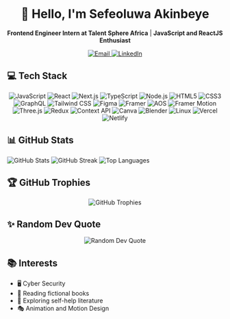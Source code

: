 <div align="center">
  <h1>👋 Hello, I'm Sefeoluwa Akinbeye</h1>
  <p>
    <strong>Frontend Engineer Intern at Talent Sphere Africa</strong> |
    <strong>JavaScript and ReactJS Enthusiast</strong>
  </p>
  <p>
    <a href="mailto:sefeoluwaakinbeye@gmail.com">
      <img src="https://img.shields.io/badge/Email-D14836?style=for-the-badge&logo=gmail&logoColor=white" alt="Email">
    </a>
    <a href="https://linkedin.com/in/sefeakinbeye">
      <img src="https://img.shields.io/badge/LinkedIn-%230077B5.svg?style=for-the-badge&logo=linkedin&logoColor=white" alt="LinkedIn">
    </a>
  </p>
</div>

## 💻 Tech Stack
<div align="center">
  <img src="https://img.shields.io/badge/JavaScript-F7DF1E?style=for-the-badge&logo=javascript&logoColor=black" alt="JavaScript">
  <img src="https://img.shields.io/badge/React-61DAFB?style=for-the-badge&logo=react&logoColor=black" alt="React">
  <img src="https://img.shields.io/badge/Next.js-000000?style=for-the-badge&logo=next.js&logoColor=white" alt="Next.js">
  <img src="https://img.shields.io/badge/TypeScript-007ACC?style=for-the-badge&logo=typescript&logoColor=white" alt="TypeScript">
  <img src="https://img.shields.io/badge/Node.js-339933?style=for-the-badge&logo=node.js&logoColor=white" alt="Node.js">
  <img src="https://img.shields.io/badge/HTML5-E34F26?style=for-the-badge&logo=html5&logoColor=white" alt="HTML5">
  <img src="https://img.shields.io/badge/CSS3-1572B6?style=for-the-badge&logo=css3&logoColor=white" alt="CSS3">
  <img src="https://img.shields.io/badge/GraphQL-E10098?style=for-the-badge&logo=graphql&logoColor=white" alt="GraphQL">
  <img src="https://img.shields.io/badge/Tailwind CSS-38B2AC?style=for-the-badge&logo=tailwind-css&logoColor=white" alt="Tailwind CSS">
  <img src="https://img.shields.io/badge/Figma-F24E1E?style=for-the-badge&logo=figma&logoColor=white" alt="Figma">
  <img src="https://img.shields.io/badge/Framer-0055FF?style=for-the-badge&logo=framer&logoColor=white" alt="Framer">
  <img src="https://img.shields.io/badge/AOS-008AFF?style=for-the-badge&logo=aos&logoColor=white" alt="AOS">
  <img src="https://img.shields.io/badge/Framer Motion-0055FF?style=for-the-badge&logo=framer&logoColor=white" alt="Framer Motion">
  <img src="https://img.shields.io/badge/Three.js-000000?style=for-the-badge&logo=three.js&logoColor=white" alt="Three.js">
  <img src="https://img.shields.io/badge/Redux-764ABC?style=for-the-badge&logo=redux&logoColor=white" alt="Redux">
  <img src="https://img.shields.io/badge/Context API-000000?style=for-the-badge" alt="Context API">
  <img src="https://img.shields.io/badge/Canva-00C4CC?style=for-the-badge&logo=Canva&logoColor=white" alt="Canva">
  <img src="https://img.shields.io/badge/Blender-F5792A?style=for-the-badge&logo=blender&logoColor=white" alt="Blender">
  <img src="https://img.shields.io/badge/Linux-FCC624?style=for-the-badge&logo=linux&logoColor=black" alt="Linux">
  <img src="https://img.shields.io/badge/Vercel-000000?style=for-the-badge&logo=vercel&logoColor=white" alt="Vercel">
  <img src="https://img.shields.io/badge/Netlify-00C7B7?style=for-the-badge&logo=netlify&logoColor=white" alt="Netlify">
</div>

## 📊 GitHub Stats
<div align="start">
  <img src="https://github-readme-stats.vercel.app/api?username=sefeoluwa&theme=dark&hide_border=true&show_icons=true" alt="GitHub Stats">
  <img src="https://github-readme-streak-stats.herokuapp.com/?user=sefeoluwa&theme=dark&hide_border=true" alt="GitHub Streak">
  <img src="https://github-readme-stats.vercel.app/api/top-langs/?username=sefeoluwa&theme=dark&hide_border=true&layout=compact" alt="Top Languages">
</div>

## 🏆 GitHub Trophies
<div align="center">
  <img src="https://github-profile-trophy.vercel.app/?username=sefeoluwa&theme=darkhub&no-frame=true&no-bg=true&margin-w=4" alt="GitHub Trophies">
</div>

## ✨ Random Dev Quote
<div align="center">
  <img src="https://quotes-github-readme.vercel.app/api?type=horizontal&theme=radical" alt="Random Dev Quote">
</div>

## 📚 Interests
- 🖥 Cyber Security
- 📖 Reading fictional books
- 📘 Exploring self-help literature
- 🎭 Animation and Motion Design
